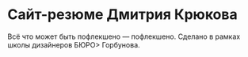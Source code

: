 # Сайт-резюме Дмитрия Крюкова
Всё что может быть пофлекшено — пофлекшено.
Сделано в рамках школы дизайнеров БЮРО> Горбунова.